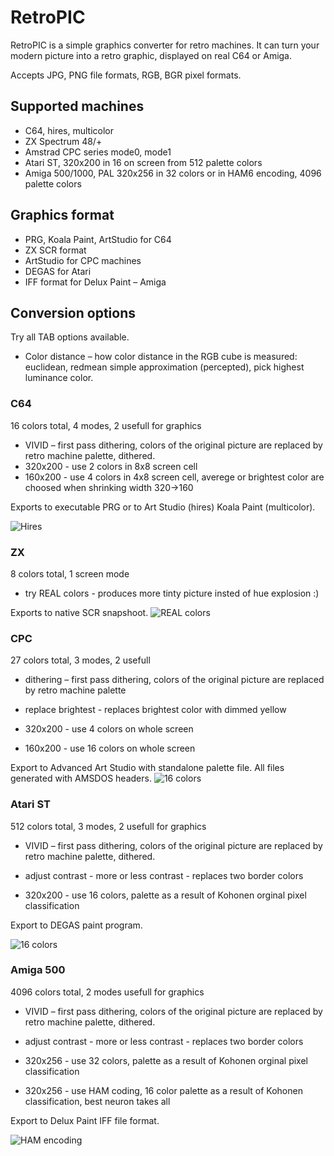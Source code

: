 # RetroPIC

RetroPIC is a simple graphics converter for retro machines. It can turn your modern picture into a retro graphic, displayed on real C64 or Amiga.

Accepts JPG, PNG file formats, RGB, BGR pixel formats.

## Supported machines

* C64, hires, multicolor
* ZX Spectrum 48/+
* Amstrad CPC series mode0, mode1
* Atari ST, 320x200 in 16 on screen from 512 palette colors
* Amiga 500/1000, PAL 320x256 in 32 colors or in HAM6 encoding, 4096 palette colors

## Graphics format

* PRG, Koala Paint, ArtStudio for C64
* ZX SCR format
* ArtStudio for CPC machines
* DEGAS for Atari
* IFF format for Delux Paint – Amiga

## Conversion options

Try all TAB options available.

* Color distance – how color distance in the RGB cube is measured: euclidean, redmean simple approximation (percepted), pick highest luminance color.

### C64

16 colors total, 4 modes, 2 usefull for graphics

* VIVID – first pass dithering, colors of the original picture are replaced by retro machine palette, dithered.
* 320x200 - use 2 colors in 8x8 screen cell
* 160x200 - use 4 colors in 4x8 screen cell, averege or brightest color are choosed when shrinking width 320->160

Exports to executable PRG or to Art Studio (hires) Koala Paint (multicolor).

![Hires](venusC64.png)

### ZX

8 colors total, 1 screen mode

* try REAL colors - produces more tinty picture insted of hue explosion :)

Exports to native SCR snapshoot.
![REAL colors](venusZX.png)

### CPC

27 colors total, 3 modes, 2 usefull

* dithering – first pass dithering, colors of the original picture are replaced by retro machine palette
* replace brightest - replaces brightest color with dimmed yellow

* 320x200 - use 4 colors on whole screen
* 160x200 - use 16 colors on whole screen

Export to Advanced Art Studio with standalone palette file. All files generated with AMSDOS headers.
![16 colors](venusCPC.png)

### Atari ST

512 colors total, 3 modes, 2 usefull for graphics

* VIVID – first pass dithering, colors of the original picture are replaced by retro machine palette, dithered.
* adjust contrast - more or less contrast - replaces two border colors

* 320x200 - use 16 colors, palette as a result of Kohonen orginal pixel classification

Export to DEGAS paint program.

![16 colors](venusST.png)

### Amiga 500

4096 colors total, 2 modes usefull for graphics

* VIVID – first pass dithering, colors of the original picture are replaced by retro machine palette, dithered.
* adjust contrast - more or less contrast - replaces two border colors

* 320x256 - use 32 colors, palette as a result of Kohonen orginal pixel classification
* 320x256 - use HAM coding, 16 color palette as a result of Kohonen classification, best neuron takes all

Export to Delux Paint IFF file format.

![HAM encoding](venusAMIGA.png)
